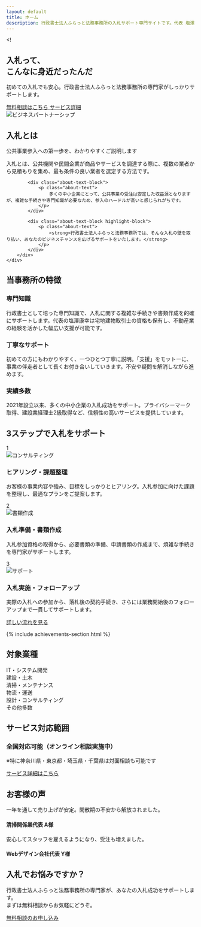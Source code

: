```yaml
---
layout: default
title: ホーム
description: 行政書士法人ふらっと法務事務所の入札サポート専門サイトです。代表 塩澤康幸が初めての入札でも安心、専門家がしっかりサポートします。
---
```


<!<!-- ヒーローセクション -->
<section class="hero">
    <div class="container">
        <div class="hero-content">
            <div class="hero-text">
                <h1 class="hero-title">
                    入札って、<br>
                    <span class="highlight">こんなに身近だったんだ</span>
                </h1>
                <p class="hero-subtitle">
                    初めての入札でも安心。行政書士法人ふらっと法務事務所の専門家がしっかりサポートします。
                </p>
                <div class="hero-buttons">
                    <a href="{{ '/contact/' | relative_url }}" class="btn btn-primary btn-large">
                        <i class="fas fa-phone"></i>
                        無料相談はこちら
                    </a>
                    <a href="{{ '/service/' | relative_url }}" class="btn btn-outline btn-large">
                        <i class="fas fa-info-circle"></i>
                        サービス詳細
                    </a>
                </div>
            </div>
            <div class="hero-image">
                <img src="{{ '/assets/images/hero-business-partnership.png' | relative_url }}" alt="ビジネスパートナーシップ" class="hero-img">
            </div>
        </div>
    </div>
</section>

<!-- 入札とは -->
<section class="about-bidding section-spacing">
    <div class="container">
        <div class="section-header text-center">
            <h2 class="section-title">入札とは</h2>
            <p class="section-subtitle text-muted">
                公共事業参入への第一歩を、わかりやすくご説明します
            </p>
        </div>
        <div class="about-content content-spacing">
            <div class="about-text-block">
                <p class="about-text">
                    入札とは、公共機関や民間企業が商品やサービスを調達する際に、複数の業者から見積もりを集め、最も条件の良い業者を選定する方法です。
                </p>
            </div>
            
            <div class="about-text-block">
                <p class="about-text">
                    多くの中小企業にとって、公共事業の受注は安定した収益源となりますが、複雑な手続きや専門知識が必要なため、参入のハードルが高いと感じられがちです。
                </p>
            </div>
            
            <div class="about-text-block highlight-block">
                <p class="about-text">
                    <strong>行政書士法人ふらっと法務事務所では、そんな入札の壁を取り払い、あなたのビジネスチャンスを広げるサポートをいたします。</strong>
                </p>
            </div>
        </div>
    </div>
</section>

<!-- 当事務所の特徴 -->
<section class="features">
    <div class="container">
        <h2 class="section-title">当事務所の特徴</h2>
        <div class="features-grid">
            <div class="feature-card">
                <div class="feature-icon">
                    <i class="fas fa-graduation-cap"></i>
                </div>
                <h3 class="feature-title">専門知識</h3>
                <p class="feature-description">
                    行政書士として培った専門知識で、入札に関する複雑な手続きや書類作成を的確にサポートします。代表の塩澤康幸は宅地建物取引士の資格も保有し、不動産業の経験を活かした幅広い支援が可能です。
                </p>
            </div>
            <div class="feature-card">
                <div class="feature-icon">
                    <i class="fas fa-heart"></i>
                </div>
                <h3 class="feature-title">丁寧なサポート</h3>
                <p class="feature-description">
                    初めての方にもわかりやすく、一つひとつ丁寧に説明。「支援」をモットーに、事業の伴走者として長くお付き合いしていきます。不安や疑問を解消しながら進めます。
                </p>
            </div>
            <div class="feature-card">
                <div class="feature-icon">
                    <i class="fas fa-chart-line"></i>
                </div>
                <h3 class="feature-title">実績多数</h3>
                <p class="feature-description">
                    2021年設立以来、多くの中小企業の入札成功をサポート。プライバシーマーク取得、建設業経理士2級取得など、信頼性の高いサービスを提供しています。
                </p>
            </div>
        </div>
    </div>
</section>

<!-- 3ステップサポート -->
<section class="steps">
    <div class="container">
        <h2 class="section-title">3ステップで入札をサポート</h2>
        <div class="steps-container">
            <div class="step">
                <div class="step-number">1</div>
                <div class="step-icon">
                    <img src="{{ '/assets/images/service-consulting.png' | relative_url }}" alt="コンサルティング" class="step-img">
                </div>
                <div class="step-content">
                    <h3 class="step-title">ヒアリング・課題整理</h3>
                    <p class="step-description">
                        お客様の事業内容や強み、目標をしっかりとヒアリング。入札参加に向けた課題を整理し、最適なプランをご提案します。
                    </p>
                </div>
            </div>
            <div class="step">
                <div class="step-number">2</div>
                <div class="step-icon">
                    <img src="{{ '/assets/images/service-document.png' | relative_url }}" alt="書類作成" class="step-img">
                </div>
                <div class="step-content">
                    <h3 class="step-title">入札準備・書類作成</h3>
                    <p class="step-description">
                        入札参加資格の取得から、必要書類の準備、申請書類の作成まで、煩雑な手続きを専門家がサポートします。
                    </p>
                </div>
            </div>
            <div class="step">
                <div class="step-number">3</div>
                <div class="step-icon">
                    <img src="{{ '/assets/images/service-support.png' | relative_url }}" alt="サポート" class="step-img">
                </div>
                <div class="step-content">
                    <h3 class="step-title">入札実施・フォローアップ</h3>
                    <p class="step-description">
                        実際の入札への参加から、落札後の契約手続き、さらには業務開始後のフォローアップまで一貫してサポートします。
                    </p>
                </div>
            </div>
        </div>
        <div class="steps-cta">
            <a href="{{ '/flow/' | relative_url }}" class="btn btn-outline">
                <i class="fas fa-arrow-right"></i>
                詳しい流れを見る
            </a>
        </div>
    </div>
</section>

<!-- 実績・統計 -->
{% include achievements-section.html %}

<!-- 対象業種 -->
<section class="industries">
    <div class="container">
        <h2 class="section-title">対象業種</h2>
        <div class="industries-grid">
            <div class="industry-item">
                <i class="fas fa-laptop-code"></i>
                <span>IT・システム開発</span>
            </div>
            <div class="industry-item">
                <i class="fas fa-hard-hat"></i>
                <span>建設・土木</span>
            </div>
            <div class="industry-item">
                <i class="fas fa-broom"></i>
                <span>清掃・メンテナンス</span>
            </div>
            <div class="industry-item">
                <i class="fas fa-truck"></i>
                <span>物流・運送</span>
            </div>
            <div class="industry-item">
                <i class="fas fa-drafting-compass"></i>
                <span>設計・コンサルティング</span>
            </div>
            <div class="industry-item">
                <i class="fas fa-ellipsis-h"></i>
                <span>その他多数</span>
            </div>
        </div>
    </div>
</section>

<!-- サービス対応範囲 -->
<section class="coverage">
    <div class="container">
        <h2 class="section-title">サービス対応範囲</h2>
        <div class="coverage-content">
            <div class="coverage-main">
                <h3 class="coverage-title">
                    <i class="fas fa-globe"></i>
                    全国対応可能（オンライン相談実施中）
                </h3>
                <p class="coverage-note">
                    ※特に神奈川県・東京都・埼玉県・千葉県は対面相談も可能です
                </p>
            </div>
            <div class="coverage-cta">
                <a href="{{ '/service/' | relative_url }}" class="btn btn-secondary">
                    <i class="fas fa-info-circle"></i>
                    サービス詳細はこちら
                </a>
            </div>
        </div>
    </div>
</section>

<!-- お客様の声 -->
<section class="testimonials">
    <div class="container">
        <h2 class="section-title">お客様の声</h2>
        <div class="testimonials-grid">
            <div class="testimonial-card">
                <div class="testimonial-content">
                    <p class="testimonial-text">
                        一年を通して売り上げが安定。閑散期の不安から解放されました。
                    </p>
                </div>
                <div class="testimonial-author">
                    <div class="author-info">
                        <h4 class="author-name">清掃関係業代表 A様</h4>
                    </div>
                </div>
            </div>
            <div class="testimonial-card">
                <div class="testimonial-content">
                    <p class="testimonial-text">
                        安心してスタッフを雇えるようになり、受注も増えました。
                    </p>
                </div>
                <div class="testimonial-author">
                    <div class="author-info">
                        <h4 class="author-name">Webデザイン会社代表 Y様</h4>
                    </div>
                </div>
            </div>
        </div>
    </div>
</section>

<!-- 最終CTA -->
<section class="final-cta">
    <div class="container">
        <div class="cta-content">
            <h2 class="cta-title">入札でお悩みですか？</h2>
            <p class="cta-description">
                行政書士法人ふらっと法務事務所の専門家が、あなたの入札成功をサポートします。<br>
                まずは無料相談からお気軽にどうぞ。
            </p>
            <div class="cta-buttons">
                <a href="{{ '/contact/' | relative_url }}" class="btn btn-primary btn-large">
                    <i class="fas fa-phone"></i>
                    無料相談のお申し込み
                </a>
            </div>
        </div>
    </div>
</section>


